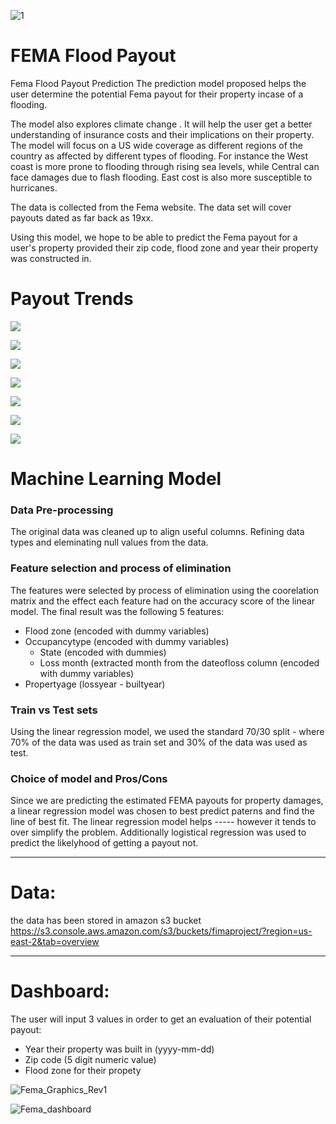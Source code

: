 ![1](https://github.com/hbostanchi/Fima_Flod_Payout/blob/master/pic/Screen%20Shot%202020-03-03%20at%202.44.54%20PM.png)

# FEMA Flood Payout
Fema Flood Payout Prediction
The prediction model proposed helps the user determine the potential Fema payout for their property incase of a flooding.

The model also explores climate change . It will help the user get a better understanding of insurance costs and their implications on their property. The model will focus on a US wide coverage as different regions of the country as affected by different types of flooding. For instance the West coast is more prone to flooding through rising sea levels, while Central can face damages due to flash flooding. East cost is also more susceptible to hurricanes.

The data is collected from the Fema website. The data set will cover payouts dated as far back as 19xx.

Using this model, we hope to be able to predict the Fema payout for a user's property provided their zip code, flood zone and year their property was constructed in.

# Payout Trends

![](https://github.com/hbostanchi/Fima_Flood_Payout/blob/Halleh/pic/Screen%20Shot%202020-03-06%20at%203.59.13%20PM.png)

![](https://github.com/hbostanchi/Fima_Flood_Payout/blob/Halleh/pic/Screen%20Shot%202020-03-06%20at%203.59.54%20PM.png)

![](https://github.com/hbostanchi/Fima_Flood_Payout/blob/Halleh/pic/Screen%20Shot%202020-03-06%20at%203.59.20%20PM.png)

![](https://github.com/hbostanchi/Fima_Flood_Payout/blob/Halleh/pic/Screen%20Shot%202020-03-06%20at%204.00.09%20PM.png)

![](https://github.com/hbostanchi/Fima_Flood_Payout/blob/Halleh/pic/Screen%20Shot%202020-03-06%20at%204.00.37%20PM.png)

![](https://github.com/hbostanchi/Fima_Flood_Payout/blob/Halleh/pic/Screen%20Shot%202020-03-06%20at%204.35.03%20PM.png)

![](https://github.com/hbostanchi/Fima_Flood_Payout/blob/Halleh/pic/Screen%20Shot%202020-03-06%20at%204.28.01%20PM.png)



# Machine Learning Model

### Data Pre-processing
The original data was cleaned up to align useful columns. Refining data types and eleminating null values from the data.

### Feature selection and process of elimination
The features were selected by process of elimination using the coorelation matrix and the effect each feature had on the accuracy score of the linear model. The final result was the following 5 features:
  - Flood zone (encoded with dummy variables)
  - Occupancytype  (encoded with dummy variables)
	- State (encoded with dummies)
	- Loss month (extracted month from the dateofloss column (encoded with dummy variables)
  - Propertyage (lossyear - builtyear)

### Train vs Test sets
Using the linear regression model, we used the standard 70/30 split - where 70% of the data was used as train set and 30% of the data was used as test.

### Choice of model and Pros/Cons
Since we are predicting the estimated FEMA payouts for property damages, a linear regression model was chosen to best predict paterns and find the line of best fit. The linear regression model helps ----- however it tends to over simplify the problem.
Additionally logistical regression was used to predict the likelyhood of getting a payout not.

----------------------------------------------------------------------------------------------------------------------------------------
# Data:
the data has been stored in amazon s3 bucket https://s3.console.aws.amazon.com/s3/buckets/fimaproject/?region=us-east-2&tab=overview

----------------------------------------------------------------------------------------------------------------------------------------
# Dashboard:
The user will input 3 values in order to get an evaluation of their potential payout:
  - Year their property was built in (yyyy-mm-dd)
  - Zip code (5 digit numeric value)
  - Flood zone for their propety

![Fema_Graphics_Rev1](https://github.com/hbostanchi/Fima_Flood_Payout/blob/Wish/Fema_Graphics_Rev1.PNG)

![Fema_dashboard](https://github.com/hbostanchi/Fima_Flood_Payout/blob/Halleh/pic/Screen%20Shot%202020-03-06%20at%203.55.29%20PM.png)
